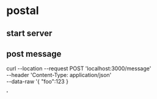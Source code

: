 # postal

## start server
## post message

curl --location --request POST 'localhost:3000/message' \
--header 'Content-Type: application/json' \
--data-raw '{
    "foo":123
}

'

